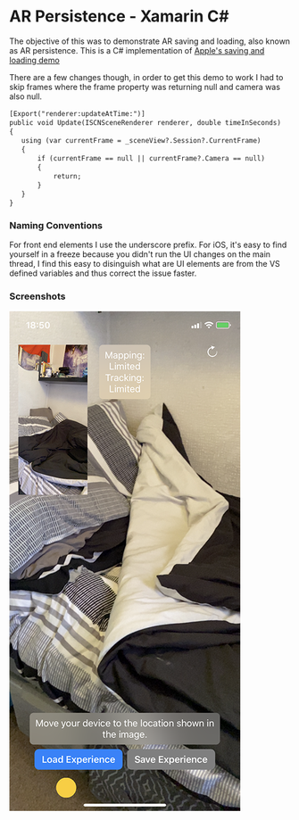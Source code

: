  # AR Persistence - Xamarin C#

 The objective of this was to demonstrate AR saving and loading, also known as AR persistence.
 This is a C# implementation of [Apple's saving and loading demo](https://developer.apple.com/documentation/arkit/world_tracking/saving_and_loading_world_data)

 There are a few changes though, in order to get this demo to work I had to skip frames where the frame property was returning null and camera was also null.
 ```
[Export("renderer:updateAtTime:")]
public void Update(ISCNSceneRenderer renderer, double timeInSeconds)
{
    using (var currentFrame = _sceneView?.Session?.CurrentFrame)
    {
        if (currentFrame == null || currentFrame?.Camera == null)
        {
            return;
        }
    }
}
 ```

 ### Naming Conventions

 For front end elements I use the underscore prefix. For iOS, it's easy to find yourself in a freeze because you didn't run the UI changes on the main thread, I find this easy to disinguish what are UI elements are from the VS defined variables and thus correct the issue faster. 

 ### Screenshots

 ![app](Screenshots/IMG_0130.PNG)
